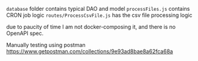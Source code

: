 
`database` folder contains typical DAO and model
`processFiles.js` contains CRON job logic
`routes/ProcessCsvFile.js` has the csv file processing logic

due to paucity of time I am not docker-composing it, and there is no OpenAPI spec.

Manually testing using postman https://www.getpostman.com/collections/9e93ad8bae8a62fca68a